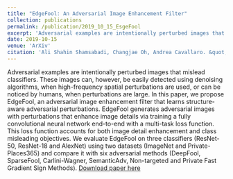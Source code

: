```yaml
---
title: "EdgeFool: An Adversarial Image Enhancement Filter"
collection: publications
permalink: /publication/2019_10_15_EsgeFool
excerpt: 'Adversarial examples are intentionally perturbed images that mislead classifiers. These images can, however, be easily detected using denoising algorithms, when high-frequency spatial perturbations are used, or can be noticed by humans, when perturbations are large. In this paper, we propose EdgeFool, an adversarial image enhancement filter that learns structure-aware adversarial perturbations. EdgeFool generates adversarial images with perturbations that enhance image details via training a fully convolutional neural network end-to-end with a multi-task loss function. This loss function accounts for both image detail enhancement and class misleading objectives. We evaluate EdgeFool on three classifiers (ResNet-50, ResNet-18 and AlexNet) using two datasets (ImageNet and Private-Places365) and compare it with six adversarial methods (DeepFool, SparseFool, Carlini-Wagner, SemanticAdv, Non-targeted and Private Fast Gradient Sign Methods).'
date: 2019-10-15
venue: 'ArXiv'
citation: 'Ali Shahin Shamsabadi, Changjae Oh, Andrea Cavallaro. &quot;EdgeFool: An Adversarial Image Enhancement Filter.&quot; <i> arXiv preprint arXiv:1910.12227, </i> 2019.' 
---
```

Adversarial examples are intentionally perturbed images that mislead classifiers. These images can, however, be easily detected using denoising algorithms, when high-frequency spatial perturbations are used, or can be noticed by humans, when perturbations are large. In this paper, we propose EdgeFool, an adversarial image enhancement filter that learns structure-aware adversarial perturbations. EdgeFool generates adversarial images with perturbations that enhance image details via training a fully convolutional neural network end-to-end with a multi-task loss function. This loss function accounts for both image detail enhancement and class misleading objectives. We evaluate EdgeFool on three classifiers (ResNet-50, ResNet-18 and AlexNet) using two datasets (ImageNet and Private-Places365) and compare it with six adversarial methods (DeepFool, SparseFool, Carlini-Wagner, SemanticAdv, Non-targeted and Private Fast Gradient Sign Methods).
[Download paper here](https://arxiv.org/pdf/1910.12227.pdf)

